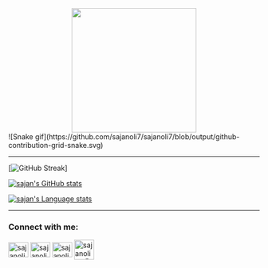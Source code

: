 <div align="center">
  <img src="https://res.cloudinary.com/teepublic/image/private/s--lIG57B8J--/c_crop,x_10,y_10/c_fit,w_830/c_crop,g_north_west,h_1038,w_1038,x_-104,y_-262/l_upload:v1565806151:production:blanks:vdbwo35fw6qtflw9kezw/fl_layer_apply,g_north_west,x_-215,y_-373/b_rgb:ffffff/c_limit,f_jpg,h_630,q_90,w_630/v1563264328/production/designs/5327140_0.jpg" width="250"/>
</div>
![Snake gif](https://github.com/sajanoli7/sajanoli7/blob/output/github-contribution-grid-snake.svg)

***

[![GitHub Streak](https://github-readme-streak-stats.herokuapp.com?user=sajanoli7&theme=dark&hide_border=true&date_format=M%20j%5B%2C%20Y%5D)] 


[![sajan's GitHub stats](https://github-readme-stats-git-masterrstaa-rickstaa.vercel.app/api?username=sajanoli7&count_private=true&line_height=24&show_icons=true&hide_border=true&theme=yeblu)](https://github.com/anuraghazra/github-readme-stats) 

[![sajan's Language stats](https://github-readme-stats-git-masterrstaa-rickstaa.vercel.app/api/top-langs/?username=sajanoli7&layout=compact&langs_count=7&role=OWNER,COLLABORATOR&card_width=250&hide=jupyter%20notebook&hide_border=true&theme=dracula&background=000000)](https://github.com/anuraghazra/github-readme-stats)
___
<h3 align="left">Connect with me:</h3>
<p align="left">
<a href="https://www.linkedin.com/in/sajan-oli-0426a3211/" target="_blank"><img align="center" src="https://raw.githubusercontent.com/rahuldkjain/github-profile-readme-generator/master/src/images/icons/Social/linked-in-alt.svg" alt="sajanoli" height="30" width="40" /></a>
<a href="https://www.facebook.com/sajan.oli.104" target="_blank"><img align="center" src="https://raw.githubusercontent.com/rahuldkjain/github-profile-readme-generator/master/src/images/icons/Social/facebook.svg" alt="sajanoli" height="30" width="40" /></a>
<a href="https://www.instagram.com/sajan.oli.1042/" target="_blank"><img align="center" src="https://raw.githubusercontent.com/rahuldkjain/github-profile-readme-generator/master/src/images/icons/Social/instagram.svg" alt="sajanoli" height="30" width="40" /></a>
<a href = "mailto: sajanoli92@gmail.com" target="_blank"><img align ="center" src="https://user-images.githubusercontent.com/31175326/185788318-1613019b-4a13-4459-8ac9-7ad3136004c6.png" alt="sajanoli92@gmail.com" height="40" width="40" /></a>
</p>
